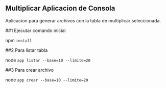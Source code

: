 ## Multiplicar Aplicacion de Consola

Aplicacion para generar archivos con la tabla de multiplicar seleccionada.

##1 Ejecutar comando inicial

npm `install`

##2 Para listar tabla

node `app listar --base=10 --limite=20`

##3 Para crear archivo

node `app crear --base=10 --limite=20`
